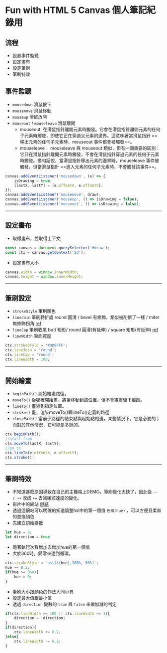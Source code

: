 # Fun with HTML 5 Canvas 個人筆記紀錄用

## 流程
- 設置事件監聽
- 設定畫布
- 設定筆刷
- 筆刷特效


## 事件監聽
- `mousedown` 滑鼠按下
- `mousemove` 滑鼠移動
- `mouseup` 滑鼠放開
- `mouseout` / `mouseleave` 滑鼠離開
    - mouseout:
    在滑鼠指針離開元素時觸發。它會在滑鼠指針離開元素的任何子元素時觸發，即使它正在穿過父元素的邊界。這意味著當滑鼠指針 ==移出元素的任何子元素時，mouseout 事件都會被觸發==。
    - mouseleave：
    mouseleave 與 mouseout 類似，但有一個重要的區別：它只在滑鼠指針離開元素時觸發，不會在滑鼠指針穿過元素的任何子元素時觸發。換句話說，當滑鼠指針移出元素的邊界時，mouseleave 事件被觸發，但當滑鼠指針 ==進入元素的任何子元素時，不會觸發該事件==。
```javascript
canvas.addEventListener('mousedown', (e) => {
    isDrawing = true;
    [lastX, lastY] = [e.offsetX, e.offsetY];
});
canvas.addEventListener('mousemove', draw);
canvas.addEventListener('mouseup', () => isDrawing = false);
canvas.addEventListener('mouseout', () => isDrawing = false);
```

---

## 設定畫布
- 取得畫布，並取得上下文
```javascript
const canvas = document.querySelector('#draw');
const ctx = canvas.getContext('2d');
```
- 設定畫布大小
```javascript
canvas.width = window.innerWidth;
canvas.height = window.innerHeight;
```
---

## 筆刷設定
- `strokeStyle` 筆刷顏色
- `lineJoin` 筆刷轉折處 round 圓滑 / bevel 有修飾，類似被削斷了一樣 / miter 無修飾拐角 [ref](https://developer.mozilla.org/en-US/docs/Web/API/CanvasRenderingContext2D/lineJoin#comparison_of_line_joins)
- `lineCap` 筆刷收尾 butt 矩形/ round 圓滑(有延伸) / square 矩形(有延伸) [ref](https://developer.mozilla.org/en-US/docs/Web/API/CanvasRenderingContext2D/lineCap#comparison_of_line_caps)
- `lineWidth` 筆刷寬度

```javascript
ctx.strokeStyle = '#DD6FFF';
ctx.lineJoin = 'round';
ctx.lineCap = 'round';
ctx.lineWidth = 100;
```
---

## 開始繪畫
- `beginPath()` 開始繪畫路徑。
- `moveTo()` 從哪裡開始畫，將筆移動到該位置，但不會繪畫留下痕跡。
- `lineTo()` 畫線到指定位置。
- `stroke()` 畫，渲染moveTo()跟lineTo()定義的路徑
- `closePath()` 當前子路徑的結束點與起始點相連，某些情況下，它是必要的；而對於其他情況，它可能是多餘的。
```javascript
ctx.beginPath();
//start from
ctx.moveTo(lastX, lastY);
//go to 
ctx.lineTo(e.offsetX, e.offsetY);
ctx.stroke();
```
---

## 筆刷特效

- 不知道甚麼原因導致在自己的主機端上DEMO，筆刷變化太快了，因此從 `-- / ++` 改成 `+=` 去減緩該速度的變化。
- 影片中的網站 [鏈結](https://mothereffinghsl.com/)
- 透過這網站可以明確的知道調整hsl中的第一個值 `色相(hue)` ，可以方便且柔和的更換顏色
- 先建立初始變數
```javascript
let hue = 0;
let direction = true
```

- 隨著執行次數增加去增加hue的第一個值
- 大於360時，歸零來達到循環。
```javascript
ctx.strokeStyle = `hsl(${hue},100%, 50%)`;
hue += 0.2;
if(hue >= 360){
    hue = 0;
}
```
- 筆刷大小跟顏色的作法大同小異
- 設定最大值跟最小值
- 透過 `direction` 變數的 `true` 與 `false` 來做加減的判定

```javascript
if(ctx.lineWidth >= 100 || ctx.lineWidth <= 1){
    direction = !direction;
}
if(direction){
    ctx.lineWidth += 0.2;
}else{
    ctx.lineWidth -= 0.2;
}
```
